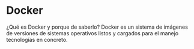 # Docker
¿Qué es Docker y porque de saberlo? 
Docker es un sistema de imágenes de versiones de sistemas operativos listos y cargados para el manejo tecnologías en concreto.

